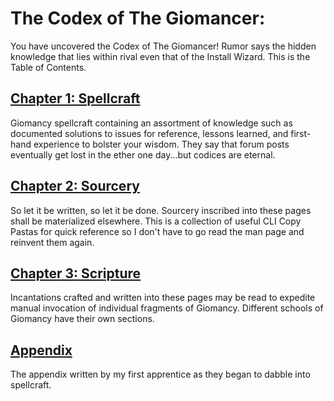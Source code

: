 # The Codex of The Giomancer:
You have uncovered the Codex of The Giomancer! Rumor says the hidden knowledge that lies within rival even that of the Install Wizard. This is the Table of Contents.

## [Chapter 1: Spellcraft](Spellcraft)
Giomancy spellcraft containing an assortment of knowledge such as documented solutions to issues for reference, lessons learned, and first-hand experience to bolster your wisdom. They say that forum posts eventually get lost in the ether one day...but codices are eternal.

## [Chapter 2: Sourcery](Sourcery)
So let it be written, so let it be done. Sourcery inscribed into these pages shall be materialized elsewhere. This is a collection of useful CLI Copy Pastas for quick reference so I don't have to go read the man page and reinvent them again.

## [Chapter 3: Scripture](Scripture)
Incantations crafted and written into these pages may be read to expedite manual invocation of individual fragments of Giomancy.
Different schools of Giomancy have their own sections.

## [Appendix](appendix.txt)
The appendix written by my first apprentice as they began to dabble into spellcraft.
